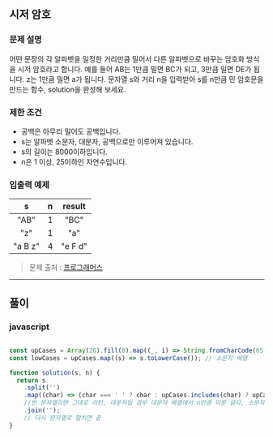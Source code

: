 ## **시저 암호**

### **문제 설명**

어떤 문장의 각 알파벳을 일정한 거리만큼 밀어서 다른 알파벳으로 바꾸는 암호화 방식을 시저 암호라고 합니다. 예를 들어 AB는 1만큼 밀면 BC가 되고, 3만큼 밀면 DE가 됩니다. z는 1만큼 밀면 a가 됩니다. 문자열 s와 거리 n을 입력받아 s를 n만큼 민 암호문을 만드는 함수, solution을 완성해 보세요.

### **제한 조건**

- 공백은 아무리 밀어도 공백입니다.
- s는 알파벳 소문자, 대문자, 공백으로만 이루어져 있습니다.
- s의 길이는 8000이하입니다.
- n은 1 이상, 25이하인 자연수입니다.

### **입출력 예제**

|  **s**  | **n** | **result** |
| :-----: | :---- | :--------: |
|  "AB"   | 1     |    "BC"    |
|   "z"   | 1     |    "a"     |
| "a B z" | 4     |  "e F d"   |

> 문제 출처 : [프로그래머스](https://programmers.co.kr/learn/courses/30/lessons/12926?language=java)

---

## **풀이**

### **javascript**

```javascript

const upCases = Array(26).fill(0).map((_, i) => String.fromCharCode(65 + i)); // 대문자 배열
const lowCases = upCases.map((s) => s.toLowerCase()); // 소문자 배열

function solution(s, n) {
  return s
    .split('')
    .map((char) => (char === ' ' ? char : upCases.includes(char) ? upCases[(upCases.indexOf(char) + n) % 26] : lowCases[(lowCases.indexOf(char) + n) % 26]))
    //빈 문자열이면 그대로 리턴, 대문자일 경우 대문자 배열에서 n만큼 미룬 글자, 소문자일 경우 소문자 배열에서 n 만큼 미룬 글자.
    .join('');
    // 다시 문자열로 합치면 끝
}
```
